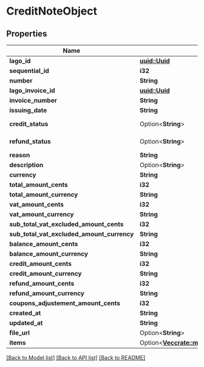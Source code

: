 # CreditNoteObject

## Properties

Name | Type | Description | Notes
------------ | ------------- | ------------- | -------------
**lago_id** | [**uuid::Uuid**](uuid::Uuid.md) |  | 
**sequential_id** | **i32** |  | 
**number** | **String** |  | 
**lago_invoice_id** | [**uuid::Uuid**](uuid::Uuid.md) |  | 
**invoice_number** | **String** |  | 
**issuing_date** | **String** |  | 
**credit_status** | Option<**String**> | Credit status | [optional]
**refund_status** | Option<**String**> | Refund status | [optional]
**reason** | **String** | Reason | 
**description** | Option<**String**> |  | [optional]
**currency** | **String** |  | 
**total_amount_cents** | **i32** |  | 
**total_amount_currency** | **String** |  | 
**vat_amount_cents** | **i32** |  | 
**vat_amount_currency** | **String** |  | 
**sub_total_vat_excluded_amount_cents** | **i32** |  | 
**sub_total_vat_excluded_amount_currency** | **String** |  | 
**balance_amount_cents** | **i32** |  | 
**balance_amount_currency** | **String** |  | 
**credit_amount_cents** | **i32** |  | 
**credit_amount_currency** | **String** |  | 
**refund_amount_cents** | **i32** |  | 
**refund_amount_currency** | **String** |  | 
**coupons_adjustement_amount_cents** | **i32** |  | 
**created_at** | **String** |  | 
**updated_at** | **String** |  | 
**file_url** | Option<**String**> |  | [optional]
**items** | Option<[**Vec<crate::models::CreditNoteItemObject>**](CreditNoteItemObject.md)> |  | [optional]

[[Back to Model list]](../README.md#documentation-for-models) [[Back to API list]](../README.md#documentation-for-api-endpoints) [[Back to README]](../README.md)


